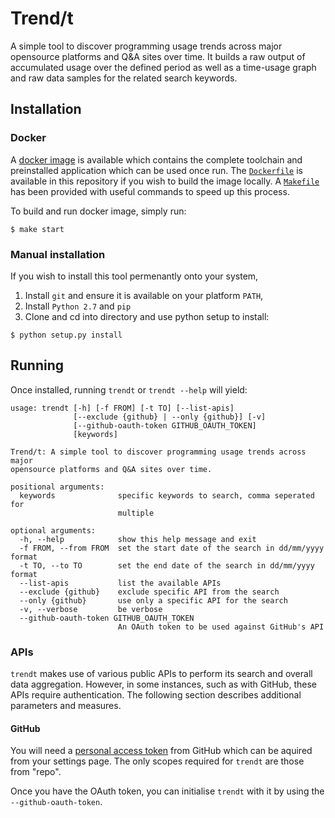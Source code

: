 # Trend/t

A simple tool to discover programming usage trends across major opensource platforms and Q&A sites over time.  It builds a raw output of accumulated usage over the defined period as well as a time-usage graph and raw data samples for the related search keywords.

## Installation

### Docker

A [docker image](https://hub.docker.com/r/a1exanderjung/trendt) is available which contains the complete toolchain and preinstalled application which can be used once run.  The [`Dockerfile`](/Dockerfile) is available in this repository if you wish to build the image locally.  A [`Makefile`](/Makefile) has been provided with useful commands to speed up this process.

To build and run docker image, simply run:

```
$ make start
```

### Manual installation

If you wish to install this tool permenantly onto your system,

1. Install `git` and ensure it is available on your platform `PATH`,
2. Install `Python 2.7` and `pip`
3. Clone and cd into directory and use python setup to install:
  ```
  $ python setup.py install
  ```

## Running

Once installed, running `trendt` or `trendt --help` will yield:

```
usage: trendt [-h] [-f FROM] [-t TO] [--list-apis]
              [--exclude {github} | --only {github}] [-v]
              [--github-oauth-token GITHUB_OAUTH_TOKEN]
              [keywords]

Trend/t: A simple tool to discover programming usage trends across major
opensource platforms and Q&A sites over time.

positional arguments:
  keywords              specific keywords to search, comma seperated for
                        multiple

optional arguments:
  -h, --help            show this help message and exit
  -f FROM, --from FROM  set the start date of the search in dd/mm/yyyy format
  -t TO, --to TO        set the end date of the search in dd/mm/yyyy format
  --list-apis           list the available APIs
  --exclude {github}    exclude specific API from the search
  --only {github}       use only a specific API for the search
  -v, --verbose         be verbose
  --github-oauth-token GITHUB_OAUTH_TOKEN
                        An OAuth token to be used against GitHub's API
```

### APIs

`trendt` makes use of various public APIs to perform its search and overall data aggregation.  However, in some instances, such as with GitHub, these APIs require authentication.  The following section describes additional parameters and measures.

#### GitHub

You will need a [personal access token](https://github.com/settings/tokens/new) from GitHub which can be aquired from your settings page.  The only scopes required for `trendt` are those from "repo".

Once you have the OAuth token, you can initialise `trendt` with it by using the `--github-oauth-token`.
